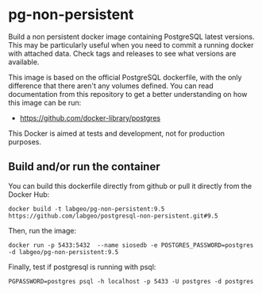 pg-non-persistent
=========================

Build a non persistent docker image containing PostgreSQL latest versions. This may be particularly useful when you need to commit a running docker with attached data. Check tags and releases to see what versions are available.

This image is based on the official PostgreSQL dockerfile, with the only difference that there aren't any volumes defined. You can read documentation from this repository to get a better understanding on how this image can be run:

* https://github.com/docker-library/postgres

This Docker is aimed at tests and development, not for production purposes.


Build and/or run the container
------------------------------

You can build this dockerfile directly from github or pull it directly from the Docker Hub:

```
docker build -t labgeo/pg-non-persistent:9.5  https://github.com/labgeo/postgresql-non-persistent.git#9.5
```

Then, run the image:

```
docker run -p 5433:5432  --name siosedb -e POSTGRES_PASSWORD=postgres -d labgeo/pg-non-persistent:9.5
```

Finally, test if postgresql is running with psql:

```
PGPASSWORD=postgres psql -h localhost -p 5433 -U postgres -d postgres
```